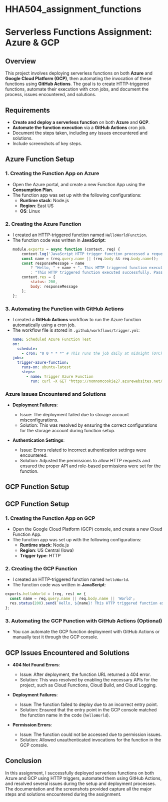 # HHA504_assignment_functions

# Serverless Functions Assignment: Azure & GCP

## Overview
This project involves deploying serverless functions on both **Azure** and **Google Cloud Platform (GCP)**, then automating the invocation of these functions using **GitHub Actions**. The goal is to create HTTP-triggered functions, automate their execution with cron jobs, and document the process, issues encountered, and solutions.

## Requirements

- **Create and deploy a serverless function** on both **Azure** and **GCP**.
- **Automate the function execution** via a **GitHub Actions** cron job.
- Document the steps taken, including any issues encountered and solutions.
- Include screenshots of key steps.

## Azure Function Setup

### 1. **Creating the Function App on Azure**
- Open the Azure portal, and create a new Function App using the **Consumption Plan**.
- The function app was set up with the following configurations:
  - **Runtime stack**: Node.js
  - **Region**: East US
  - **OS**: Linux

### 2. **Creating the Azure Function**
- I created an HTTP-triggered function named `HelloWorldFunction`.
- The function code was written in **JavaScript**:
  ```javascript
  module.exports = async function (context, req) {
      context.log('JavaScript HTTP trigger function processed a request.');
      const name = (req.query.name || (req.body && req.body.name));
      const responseMessage = name
          ? "Hello, " + name + ". This HTTP triggered function executed successfully."
          : "This HTTP triggered function executed successfully. Pass a name in the query string or in the request body for a personalized response.";
      context.res = {
          status: 200,
          body: responseMessage
      };
  };
### 3. **Automating the Function with GitHub Actions**
- I created a **GitHub Actions** workflow to run the Azure function automatically using a cron job.
- The workflow file is stored in `.github/workflows/trigger.yml`:
  ```yaml
  name: Scheduled Azure Function Test
  on:
    schedule:
      - cron: "0 0 * * *" # This runs the job daily at midnight (UTC)
  jobs:
    trigger-azure-function:
      runs-on: ubuntu-latest
      steps:
        - name: Trigger Azure Function
          run: curl -X GET "https://nomnomcookie27.azurewebsites.net/api/HelloWorldFunction?code=gqlIao3UvbItxnao_C_-iq8rA9qEcLFBpGmuHTnV3tAPAzFuwUajEg%3D%3D"
### Azure Issues Encountered and Solutions

- **Deployment Failures**: 
  - Issue: The deployment failed due to storage account misconfigurations.
  - Solution: This was resolved by ensuring the correct configurations for the storage account during function setup.

- **Authentication Settings**: 
  - Issue: Errors related to incorrect authentication settings were encountered.
  - Solution: Adjusted the permissions to allow HTTP requests and ensured the proper API and role-based permissions were set for the function.

## GCP Function Setup

## GCP Function Setup

### 1. **Creating the Function App on GCP**

- Open the Google Cloud Platform (GCP) console, and create a new Cloud Function App.
- The function app was set up with the following configurations:
  - **Runtime stack**: Node.js
  - **Region**: US Central (Iowa)
  - **Trigger type**: HTTP

### 2. **Creating the GCP Function**

- I created an HTTP-triggered function named `helloWorld`.
- The function code was written in **JavaScript**:

```javascript
exports.helloWorld = (req, res) => {
  const name = req.query.name || req.body.name || 'World';
  res.status(200).send(`Hello, ${name}! This HTTP triggered function executed successfully.`);
};
```
### 3. Automating the GCP Function with GitHub Actions (Optional)

- You can automate the GCP function deployment with GitHub Actions or manually test it through the GCP console.

## GCP Issues Encountered and Solutions

- **404 Not Found Errors**:
  - Issue: After deployment, the function URL returned a 404 error.
  - Solution: This was resolved by enabling the necessary APIs for the project, such as Cloud Functions, Cloud Build, and Cloud Logging.

- **Deployment Failures**:
  - Issue: The function failed to deploy due to an incorrect entry point.
  - Solution: Ensured that the entry point in the GCP console matched the function name in the code (`helloWorld`).

- **Permission Errors**:
  - Issue: The function could not be accessed due to permission issues.
  - Solution: Allowed unauthenticated invocations for the function in the GCP console.
  
## Conclusion

In this assignment, I successfully deployed serverless functions on both Azure and GCP using HTTP triggers, automated them using GitHub Actions, and resolved several issues during the setup and deployment processes. The documentation and the screenshots provided capture all the major steps and solutions encountered during the assignment.

